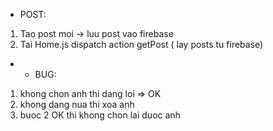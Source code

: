 * POST:
1. Tao post moi -> luu post vao firebase
2. Tai Home.js dispatch action getPost ( lay posts tu firebase)


* * BUG:
1. khong chon anh thi dang loi => OK
2. khong dang nua thi xoa anh
3. buoc 2 OK thi khong chon lai duoc anh